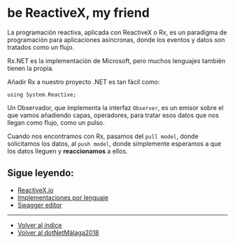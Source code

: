 # be ReactiveX, my friend

La programación reactiva, aplicada con ReactiveX o Rx, es un paradigma de programación para aplicaciones asíncronas, donde los eventos y datos son tratados como un flujo.

Rx.NET es la implementación de Microsoft, pero muchos lenguajes también tienen la propia.

Añadir Rx a nuestro proyecto .NET es tan fácil como:

`using System.Reactive;`

Un Observador, que implementa la interfaz `Observer`, es un emisor sobre el que vamos añadiendo capas, operadores, para tratar esos datos que nos llegan como flujo, como un pulso.

Cuando nos encontramos con Rx, pasamos del `pull model`, donde solicitamos los datos, al `push model`, donde simplemente esperamos a que los datos lleguen y **reaccionamos** a ellos.

## Sigue leyendo:

* [ReactiveX.io](http://reactivex.io/)
* [Implementaciones por lenguaje](http://reactivex.io/languages.html)
* [Swagger editor](https://swagger.io/tools/swagger-editor/)

---  
* [Volver al índice](../README.md)
* [Volver al dotNetMálaga2018](./dotNetMalaga2018.md)